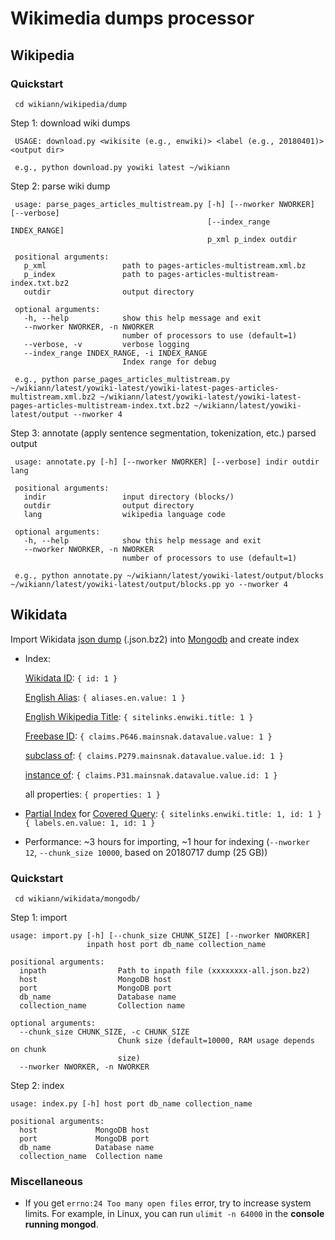 # Wikimedia dumps processor

## Wikipedia
### Quickstart
     cd wikiann/wikipedia/dump
Step 1: download wiki dumps

     USAGE: download.py <wikisite (e.g., enwiki)> <label (e.g., 20180401)> <output dir>

     e.g., python download.py yowiki latest ~/wikiann

Step 2: parse wiki dump

     usage: parse_pages_articles_multistream.py [-h] [--nworker NWORKER] [--verbose]
                                                [--index_range INDEX_RANGE]
                                                p_xml p_index outdir

     positional arguments:
       p_xml                 path to pages-articles-multistream.xml.bz
       p_index               path to pages-articles-multistream-index.txt.bz2
       outdir                output directory

     optional arguments:
       -h, --help            show this help message and exit
       --nworker NWORKER, -n NWORKER
                             number of processors to use (default=1)
       --verbose, -v         verbose logging
       --index_range INDEX_RANGE, -i INDEX_RANGE
                             Index range for debug

     e.g., python parse_pages_articles_multistream.py ~/wikiann/latest/yowiki-latest/yowiki-latest-pages-articles-multistream.xml.bz2 ~/wikiann/latest/yowiki-latest/yowiki-latest-pages-articles-multistream-index.txt.bz2 ~/wikiann/latest/yowiki-latest/output --nworker 4

Step 3: annotate (apply sentence segmentation, tokenization, etc.) parsed output

     usage: annotate.py [-h] [--nworker NWORKER] [--verbose] indir outdir lang

     positional arguments:
       indir                 input directory (blocks/)
       outdir                output directory
       lang                  wikipedia language code

     optional arguments:
       -h, --help            show this help message and exit
       --nworker NWORKER, -n NWORKER
                             number of processors to use (default=1)

     e.g., python annotate.py ~/wikiann/latest/yowiki-latest/output/blocks ~/wikiann/latest/yowiki-latest/output/blocks.pp yo --nworker 4

## Wikidata
Import Wikidata [json dump](https://dumps.wikimedia.org/wikidatawiki/entities/) (.json.bz2) into [Mongodb](https://www.mongodb.com/) and create index

- Index:

     [Wikidata ID](https://www.wikidata.org/wiki/Wikidata:Identifiers): `{ id: 1 }`
     
     [English Alias](https://www.wikidata.org/wiki/Help:Aliases): `{ aliases.en.value: 1 }`
     
     [English Wikipedia Title](https://www.wikidata.org/wiki/Help:Sitelinks): `{ sitelinks.enwiki.title: 1 }`
     
     [Freebase ID](https://www.wikidata.org/wiki/Property:P646): `{ claims.P646.mainsnak.datavalue.value: 1 }`

     [subclass of](https://www.wikidata.org/wiki/Property:P279): `{ claims.P279.mainsnak.datavalue.value.id: 1 }`
     
     [instance of](https://www.wikidata.org/wiki/Property:P31): `{ claims.P31.mainsnak.datavalue.value.id: 1 }`

     all properties: `{ properties: 1 }`

- [Partial Index](https://docs.mongodb.com/manual/core/index-partial/) for [Covered Query](https://docs.mongodb.com/manual/core/query-optimization/#covered-query):
     `{ sitelinks.enwiki.title: 1, id: 1 }`
     `{ labels.en.value: 1, id: 1 }`

- Performance: ~3 hours for importing, ~1 hour for indexing (`--nworker 12`, `--chunk_size 10000`, based on 20180717 dump (25 GB))


### Quickstart
     cd wikiann/wikidata/mongodb/
Step 1: import

    usage: import.py [-h] [--chunk_size CHUNK_SIZE] [--nworker NWORKER]
                     inpath host port db_name collection_name

    positional arguments:
      inpath                Path to inpath file (xxxxxxxx-all.json.bz2)
      host                  MongoDB host
      port                  MongoDB port
      db_name               Database name
      collection_name       Collection name

    optional arguments:
      --chunk_size CHUNK_SIZE, -c CHUNK_SIZE
                            Chunk size (default=10000, RAM usage depends on chunk
                            size)
      --nworker NWORKER, -n NWORKER
      
Step 2: index

    usage: index.py [-h] host port db_name collection_name

    positional arguments:
      host             MongoDB host
      port             MongoDB port
      db_name          Database name
      collection_name  Collection name
      

### Miscellaneous
- If you get `errno:24 Too many open files` error, try to increase system limits. For example, in Linux, you can run `ulimit -n 64000` in the **console running mongod**.
